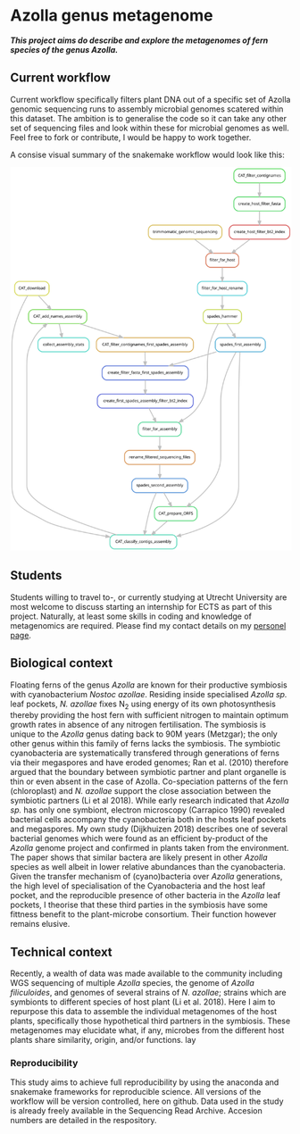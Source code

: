 # Azolla genus metagenome
***This project aims do describe and explore the metagenomes of fern species of the genus Azolla.***

## Current workflow
Current workflow specifically filters plant DNA out of a specific set of Azolla genomic sequencing runs to assembly microbial genomes scatered within this dataset. The ambition is to generalise the code so it can take any other set of sequencing files and look within these for microbial genomes as well. Feel free to fork or contribute, I would be happy to work together.

A consise visual summary of the snakemake workflow would look like this:

![Snakemake rule graph](https://github.com/lauralwd/Azolla_genus_metagenome/blob/binning/rulegraph.svg)

## Students
Students willing to travel to-, or currently studying at Utrecht University are most welcome to discuss starting an internship for ECTS as part of this project. Naturally, at least some skills in coding and knowledge of metagenomics are required. Please find my contact details on my [personel page](https://www.uu.nl/medewerkers/LWDijkhuizen).

## Biological context
Floating ferns of the genus _Azolla_ are known for their productive symbiosis with cyanobacterium _Nostoc azollae_. Residing inside specialised _Azolla sp._ leaf pockets, _N. azollae_ fixes N<sub>2</sub> using energy of its own photosynthesis thereby providing the host fern with sufficient nitrogen to maintain optimum growth rates in absence of any nitrogen fertilisation. The symbiosis is unique to the _Azolla_ genus dating back to 90M years (Metzgar); the only other genus within this family of ferns lacks the symbiosis. The symbiotic cyanobacteria are systematically transfered through generations of ferns via their megaspores and have eroded genomes; Ran et al. (2010) therefore argued that the boundary between symbiotic partner and plant organelle is thin or even absent in the case of Azolla. Co-speciation patterns of the fern (chloroplast) and _N. azollae_ support the close association between the symbiotic partners (Li et al 2018). While early research indicated that _Azolla sp._ has only one symbiont, electron microscopy (Carrapico 1990) revealed bacterial cells accompany the cyanobacteria both in the hosts leaf pockets and megaspores. My own study (Dijkhuizen 2018) describes one of several bacterial genomes which were found as an efficient by-product of the _Azolla_ genome project and confirmed in plants taken from the environment. The paper shows that similar bactera are likely present in other _Azolla_ species as well albeit in lower relative abundances than the cyanobacteria. Given the transfer mechanism of (cyano)bacteria over _Azolla_ generations, the high level of specialisation of the Cyanobacteria and the host leaf pocket, and the reproducible presence of other bacteria in the _Azolla_ leaf pockets, I theorise that these third parties in the symbiosis have some fittness benefit to the plant-microbe consortium. Their function however remains elusive.

## Technical context
Recently, a wealth of data was made available to the community including WGS sequencing of multiple _Azolla_ species, the genome of _Azolla filiculoides_, and genomes of several strains of _N. azollae_; strains which are symbionts to different species of host plant (Li et al. 2018). Here I aim to repurpose this data to assemble the individual metagenomes of the host plants, specifically those hypothetical third partners in the symbiosis. These metagenomes may elucidate what, if any, microbes from the different host plants share similarity, origin, and/or functions.
lay
### Reproducibility
This study aims to achieve full reproducibility by using the anaconda and snakemake frameworks for reproducible science. All versions of the workflow will be version controlled, here on github. Data used in the study is already freely available in the Sequencing Read Archive. Accesion numbers are detailed in the respository.
